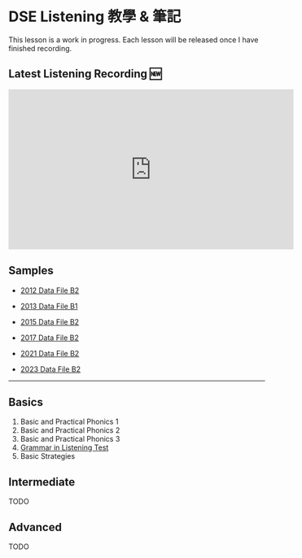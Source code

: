 # DSE Listening 教學 & 筆記

This lesson is a work in progress. Each lesson will be released once I have finished recording.

## Latest Listening Recording 🆕

<iframe width="560" height="315" src="https://www.youtube.com/embed/GnQfZfEfq3Y?si=mvdd-avPyauSrWcI" title="YouTube video player" frameborder="0" allow="accelerometer; autoplay; clipboard-write; encrypted-media; gyroscope; picture-in-picture; web-share" referrerpolicy="strict-origin-when-cross-origin" allowfullscreen></iframe>

## Samples

- [2012 Data File B2](samples/2012_df_b2_tasks.md)

- [2013 Data File B1](samples/2013_df_b1_tasks.md)

- [2015 Data File B2](samples/2015_df_b2_tasks.md)

- [2017 Data File B2](samples/2017_df_b2_tasks.md)

- [2021 Data File B2](samples/2021_df_b2_tasks.md)

- [2023 Data File B2](samples/2023_df_b2_tasks.md)

---

## Basics

1. Basic and Practical Phonics 1
2. Basic and Practical Phonics 2
3. Basic and Practical Phonics 3
4. [Grammar in Listening Test](grammar_skills.md)
5. Basic Strategies

## Intermediate

TODO

## Advanced

TODO
